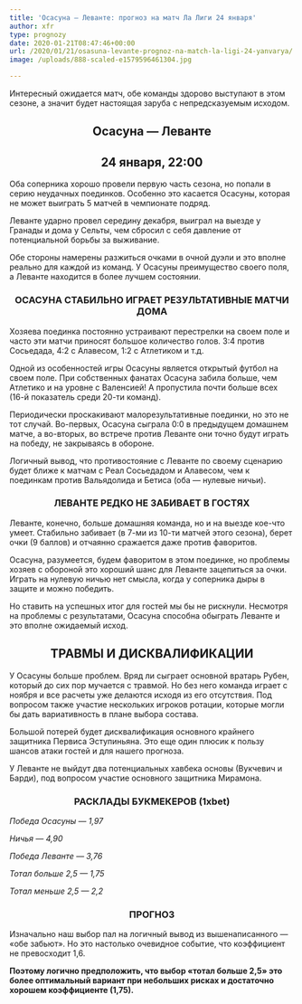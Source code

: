 ```yaml
---
title: 'Осасуна — Леванте: прогноз на матч Ла Лиги 24 января'
author: xfr
type: prognozy
date: 2020-01-21T08:47:46+00:00
url: /2020/01/21/osasuna-levante-prognoz-na-match-la-ligi-24-yanvarya/
image: /uploads/888-scaled-e1579596461304.jpg

---
```

Интересный ожидается матч, обе команды здорово выступают в этом сезоне, а значит будет настоящая заруба с непредсказуемым исходом.

<h2 style="text-align: center">
  <strong>Осасуна &#8212; Леванте</strong>
</h2>

<h2 style="text-align: center">
  <strong>24 января, 22:00</strong>
</h2>

Оба соперника хорошо провели первую часть сезона, но попали в серию неудачных поединков. Особенно это касается Осасуны, которая не может выиграть 5 матчей в чемпионате подряд.

Леванте ударно провел середину декабря, выиграл на выезде у Гранады и дома у Сельты, чем сбросил с себя давление от потенциальной борьбы за выживание.

Обе стороны намерены разжиться очками в очной дуэли и это вполне реально для каждой из команд. У Осасуны преимущество своего поля, а Леванте находится в более лучшем состоянии.

<h3 style="text-align: center">
  ОСАСУНА СТАБИЛЬНО ИГРАЕТ РЕЗУЛЬТАТИВНЫЕ МАТЧИ ДОМА
</h3>

Хозяева поединка постоянно устраивают перестрелки на своем поле и часто эти матчи приносят большое количество голов. 3:4 против Сосьедада, 4:2 с Алавесом, 1:2 с Атлетиком и т.д.

Одной из особенностей игры Осасуны является открытый футбол на своем поле. При собственных фанатах Осасуна забила больше, чем Атлетико и на уровне с Валенсией! А пропустила почти больше всех (16-й показатель среди 20-ти команд).

Периодически проскакивают малорезультативные поединки, но это не тот случай. Во-первых, Осасуна сыграла 0:0 в предыдущем домашнем матче, а во-вторых, во встрече против Леванте они точно будут играть на победу, не закрываясь в обороне.

Логичный вывод, что противостояние с Леванте по своему сценарию будет ближе к матчам с Реал Сосьедадом и Алавесом, чем к поединкам против Вальядолида и Бетиса (оба &#8212; нулевые ничьи).

<h3 style="text-align: center">
  <strong>ЛЕВАНТЕ РЕДКО НЕ ЗАБИВАЕТ В ГОСТЯХ</strong>
</h3>

Леванте, конечно, больше домашняя команда, но и на выезде кое-что умеет. Стабильно забивает (в 7-ми из 10-ти матчей этого сезона), берет очки (9 баллов) и отчаянно сражается даже против фаворитов.

Осасуна, разумеется, будем фаворитом в этом поединке, но проблемы хозяев с обороной это хороший шанс для Леванте зацепиться за очки. Играть на нулевую ничью нет смысла, когда у соперника дыры в защите и можно победить.

Но ставить на успешных итог для гостей мы бы не рискнули. Несмотря на проблемы с результатами, Осасуна способна обыграть Леванте и это вполне ожидаемый исход.

<h2 style="text-align: center">
  <strong>ТРАВМЫ И ДИСКВАЛИФИКАЦИИ</strong>
</h2>

У Осасуны больше проблем. Вряд ли сыграет основной вратарь Рубен, который до сих пор мучается с травмой. Но без него команда играет с ноября и все расчеты уже делаются исходя из его отсутствия. Под вопросом также участие нескольких игроков ротации, которые могли бы дать вариативность в плане выбора состава.

Большой потерей будет дисквалификация основного крайнего защитника Первиса Эступиньяна. Это еще один плюсик к пользу шансов атаки гостей и для нашего прогноза.

У Леванте не выйдут два потенциальных хавбека основы (Вукчевич и Барди), под вопросом участие основного защитника Мирамона.

<h3 style="text-align: center">
  <strong>РАСКЛАДЫ БУКМЕКЕРОВ (1xbet)</strong>
</h3>

_Победа Осасуны — 1,97_

_Ничья — 4,90_

_Победа Леванте — 3,76_

_Тотал больше 2,5 — 1,75_

_Тотал меньше 2,5 — 2,2_

<h3 style="text-align: center">
  <strong>ПРОГНОЗ</strong>
</h3>

Изначально наш выбор пал на логичный вывод из вышенаписанного &#8212; &#171;обе забьют&#187;. Но это настолько очевидное событие, что коэффициент не превосходит 1,6.

**Поэтому логично предположить, что выбор &#171;тотал больше 2,5&#187; это более оптимальный вариант при небольших рисках и достаточно хорошем коэффициенте (1,75).**